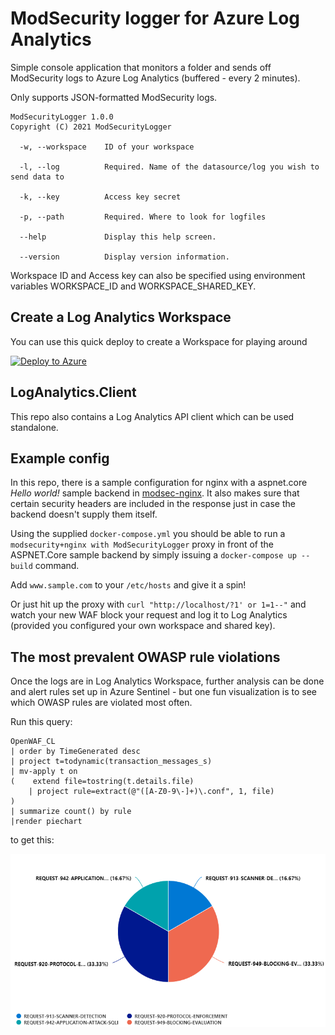 # ModSecurity logger for Azure Log Analytics

Simple console application that monitors a folder and sends off ModSecurity logs to Azure Log Analytics (buffered - every 2 minutes).

Only supports JSON-formatted ModSecurity logs.

```text
ModSecurityLogger 1.0.0
Copyright (C) 2021 ModSecurityLogger

  -w, --workspace    ID of your workspace

  -l, --log          Required. Name of the datasource/log you wish to send data to

  -k, --key          Access key secret

  -p, --path         Required. Where to look for logfiles

  --help             Display this help screen.

  --version          Display version information.
```

Workspace ID and Access key can also be specified using environment variables WORKSPACE_ID and WORKSPACE_SHARED_KEY.

## Create a Log Analytics Workspace

You can use this quick deploy to create a Workspace for playing around

[![Deploy to Azure](https://aka.ms/deploytoazurebutton)](https://portal.azure.com/#create/Microsoft.Template/uri/https%3A%2F%2Fraw%2Egithubusercontent%2Ecom%2FFrodeHus%2Fmodsecurity%2Dloganalytics%2Fmain%2Ftemplates%2Fazure%2Ddeploy%2Ejson)

## LogAnalytics.Client

This repo also contains a Log Analytics API client which can be used standalone.

## Example config

In this repo, there is a sample configuration for nginx with a aspnet.core _Hello world!_ sample backend in [modsec-nginx](modsec-nginx).
It also makes sure that certain security headers are included in the response just in case the backend doesn't supply them itself.

Using the supplied `docker-compose.yml` you should be able to run a `modsecurity+nginx with ModSecurityLogger` proxy in front of the ASPNET.Core sample backend by simply issuing a `docker-compose up --build` command.

Add `www.sample.com` to your `/etc/hosts` and give it a spin!

Or just hit up the proxy with `curl "http://localhost/?1' or 1=1--"` and watch your new WAF block your request and log it to Log Analytics (provided you configured your own workspace and shared key).

## The most prevalent OWASP rule violations

Once the logs are in Log Analytics Workspace, further analysis can be done and alert rules set up in Azure Sentinel - but one fun visualization is to see which OWASP rules are violated most often.

Run this query:

```kql
OpenWAF_CL
| order by TimeGenerated desc
| project t=todynamic(transaction_messages_s)
| mv-apply t on
(    extend file=tostring(t.details.file)
    | project rule=extract(@"([A-Z0-9\-]+)\.conf", 1, file)
)
| summarize count() by rule
|render piechart 
```

to get this:

![Most violated OWASP rules](docs/owasp-modsec.png)
